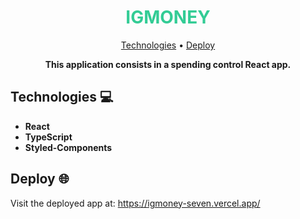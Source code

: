 <h1 align="center" style="color: #33CC95; font-weight: bold;">
  IGMONEY
</h1>
<p align="center">
 <a href="#tech">Technologies</a> • 
 <a href="#deploy">Deploy</a> 
</p>

<p align="center">
<b>This application consists in a spending control React app.</b>
</p>

<h2 id="tech">Technologies 💻</h2>

- **React**
- **TypeScript**
- **Styled-Components**

<h2 id="deploy">Deploy 🌐</h2>

Visit the deployed app at: https://igmoney-seven.vercel.app/
